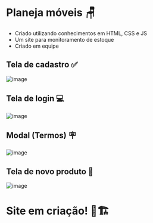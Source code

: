 # Planeja móveis 🪑

- Criado utilizando conhecimentos em HTML, CSS e JS
- Um site para monitoramento de estoque
- Criado em equipe

## Tela de cadastro ✅

![image](https://github.com/user-attachments/assets/fa286003-fc35-4bf8-a2f1-2350fa280759)

## Tela de login 💻

![image](https://github.com/user-attachments/assets/dcba7555-f668-49d1-9fd6-b624306264a7)

## Modal (Termos) 🪧

![image](https://github.com/user-attachments/assets/d95cea34-1a57-4b97-abc6-16d9f0c3b7e9)

## Tela de novo produto 🔔

![image](https://github.com/user-attachments/assets/5c01cc1d-ad89-4f28-8836-75aee782bd8b)


# Site em criação! 🔨🏗️
